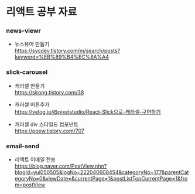 # 리액트 공부 자료

### news-viewr
- 뉴스뷰어 만들기<br/>
https://sycdev.tistory.com/m/search/posts?keyword=%EB%89%B4%EC%8A%A4

### slick-carousel
- 캐러셀 만들기<br/>
https://sirong.tistory.com/38

- 캐러셀 버튼추가<br/>
https://velog.io/@pixelstudio/React-Slick으로-캐러셀-구현하기

- 캐러셀 div 스타일드 컴포넌트<br/>
https://poew.tistory.com/707

### email-send
- 리액트 이메일 전송<br/>
https://blog.naver.com/PostView.nhn?blogId=yui050505&logNo=222040608454&categoryNo=177&parentCategoryNo=0&viewDate=&currentPage=1&postListTopCurrentPage=1&from=postView

